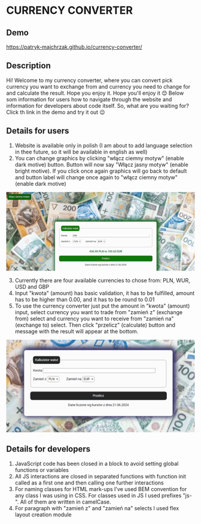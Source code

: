 # CURRENCY CONVERTER

## Demo
https://patryk-majchrzak.github.io/currency-converter/

## Description

Hi! Welcome to my currency converter, where you can convert pick currency you want to exchange from and currency you need to change for and calculate the result. Hope you enjoy it. Hope you'll enjoy it 😊 Below som information for users how to navigate through the website and information for developers about code itself. So, what are you waiting for? Click th link in the demo and try it out 😉

## Details for users

1. Website is available only in polish (I am about to add language selection in thee future, so it will be available in english as well)
2. You can change graphics by clicking "włącz ciemny  motyw" (enable dark motive) button. Button will now say "Włącz jasny motyw" (enable bright motive). If you click once again graphics will go back to default and button label will change once again to "włącz ciemny  motyw" (enable dark motive)

<img src="for_readme/changeMotiveAnimation.gif">

3. Currently there are four available currencies to chose from: PLN, WUR, USD and GBP
4. Input "kwota" (amount) has basic validation, it has to be fulfilled, amount has to be higher than 0.00, and it has to be round to 0.01
5. To use the currency converter just put the amount in "kwota" (amount) input, select currency you want to trade from "zamień z" (exchange from) select and currency you want to receive from "zamień na" (exchange to) select. Then click "przelicz" (calculate) button and message with the result will appear at the bottom.

<img src="for_readme/calculateResultAnimation.gif">

## Details for developers

1. JavaScript code has been closed in a block to avoid setting global functions or variables
2. All JS interactions are closed in separated functions with function init called as a first one and then calling one further interactions
3. For naming classes for HTML mark-ups I've used BEM convention for any class I was using in CSS. For classes used in JS I used prefixes "js-". All of them are written in camelCase.
4. For paragraph with "zamień z" and "zamień na" selects I used flex layout creation module